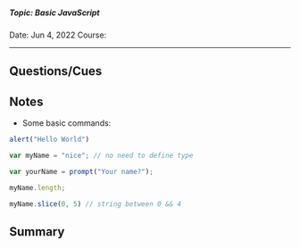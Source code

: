 ##### Topic: Basic JavaScript
Date: Jun 4, 2022
Course:
- - -

## Questions/Cues

## Notes
- Some basic commands:
```JavaScript
alert("Hello World")

var myName = "nice"; // no need to define type

var yourName = prompt("Your name?"); 

myName.length; 

myName.slice(0, 5) // string between 0 && 4

```



## Summary


